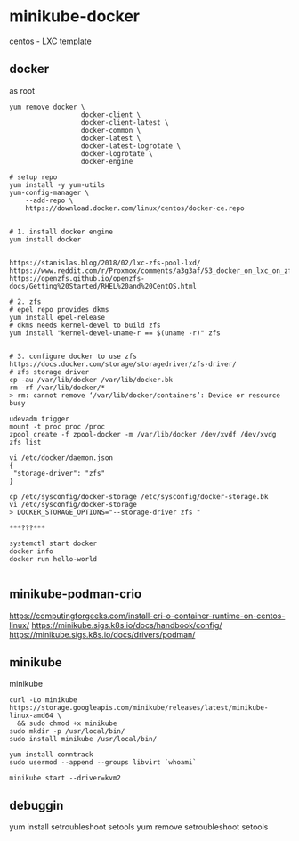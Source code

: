 # minikube-docker

centos - LXC template

## docker
as root
```
yum remove docker \
                  docker-client \
                  docker-client-latest \
                  docker-common \
                  docker-latest \
                  docker-latest-logrotate \
                  docker-logrotate \
                  docker-engine

# setup repo
yum install -y yum-utils
yum-config-manager \
    --add-repo \
    https://download.docker.com/linux/centos/docker-ce.repo


# 1. install docker engine
yum install docker


https://stanislas.blog/2018/02/lxc-zfs-pool-lxd/ 
https://www.reddit.com/r/Proxmox/comments/a3g3af/53_docker_on_lxc_on_zfs/ 
https://openzfs.github.io/openzfs-docs/Getting%20Started/RHEL%20and%20CentOS.html 

# 2. zfs
# epel repo provides dkms
yum install epel-release
# dkms needs kernel-devel to build zfs
yum install "kernel-devel-uname-r == $(uname -r)" zfs


# 3. configure docker to use zfs https://docs.docker.com/storage/storagedriver/zfs-driver/ 
# zfs storage driver
cp -au /var/lib/docker /var/lib/docker.bk
rm -rf /var/lib/docker/*
> rm: cannot remove ‘/var/lib/docker/containers’: Device or resource busy

udevadm trigger
mount -t proc proc /proc
zpool create -f zpool-docker -m /var/lib/docker /dev/xvdf /dev/xvdg
zfs list

vi /etc/docker/daemon.json
{  
 "storage-driver": "zfs"
}

cp /etc/sysconfig/docker-storage /etc/sysconfig/docker-storage.bk
vi /etc/sysconfig/docker-storage
> DOCKER_STORAGE_OPTIONS="--storage-driver zfs "

***???***

systemctl start docker
docker info
docker run hello-world


```
## minikube-podman-crio
https://computingforgeeks.com/install-cri-o-container-runtime-on-centos-linux/
https://minikube.sigs.k8s.io/docs/handbook/config/ 
https://minikube.sigs.k8s.io/docs/drivers/podman/ 


## minikube
minikube
```
curl -Lo minikube https://storage.googleapis.com/minikube/releases/latest/minikube-linux-amd64 \
  && sudo chmod +x minikube
sudo mkdir -p /usr/local/bin/
sudo install minikube /usr/local/bin/

yum install conntrack
sudo usermod --append --groups libvirt `whoami`

minikube start --driver=kvm2
```

## debuggin

yum install setroubleshoot setools
yum remove setroubleshoot setools


